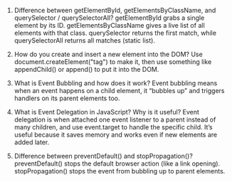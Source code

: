 1. Difference between getElementById, getElementsByClassName, and querySelector / querySelectorAll?
getElementById grabs a single element by its ID.
getElementsByClassName gives a live list of all elements with that class.
querySelector returns the first match, while querySelectorAll returns all matches (static list).

2. How do you create and insert a new element into the DOM?
Use document.createElement("tag") to make it, then use something like appendChild() or append() to put it into the DOM.

3. What is Event Bubbling and how does it work?
Event bubbling means when an event happens on a child element, it “bubbles up” and triggers handlers on its parent elements too.

4. What is Event Delegation in JavaScript? Why is it useful?
Event delegation is when attached one event listener to a parent instead of many children, and use event.target to handle the specific child. It’s useful because it saves memory and works even if new elements are added later.

5. Difference between preventDefault() and stopPropagation()?
preventDefault() stops the default browser action (like a link opening).
stopPropagation() stops the event from bubbling up to parent elements.
